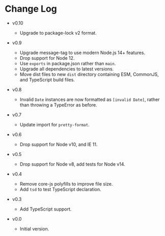 
# Change Log

- v0.10
  - Upgrade to package-lock v2 format.

- v0.9
  - Upgrade message-tag to use modern Node.js 14+ features.
  - Drop support for Node 12.
  - Use `exports` in package.json rather than `main`.
  - Upgrade all dependencies to latest versions.
  - Move dist files to new `dist` directory containing ESM, CommonJS, and TypeScript build files.

- v0.8
  - Invalid `Date` instances are now formatted as `[invalid Date]`, rather than throwing a TypeError as before.

- v0.7
  - Update import for `pretty-format`.

- v0.6
  - Drop support for Node v10, and IE 11.

- v0.5
  - Drop support for Node v8, add tests for Node v14.

- v0.4
  - Remove core-js polyfills to improve file size.
  - Add `tsd` to test TypeScript declaration.

- v0.3
  - Add TypeScript support.

- v0.0
  - Initial version.

